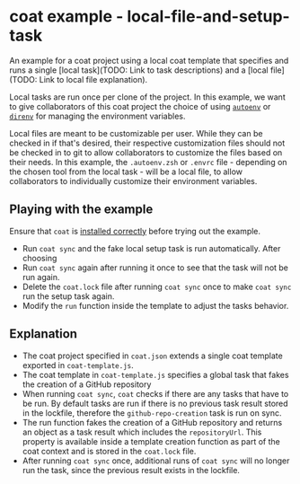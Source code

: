 # coat example - local-file-and-setup-task

An example for a coat project using a local coat template that specifies and runs a single [local task](TODO: Link to task descriptions) and a [local file](TODO: Link to local file explanation).

Local tasks are run once per clone of the project. In this example, we want to give collaborators of this coat project the choice of using [`autoenv`]() or [`direnv`]() for managing the environment variables.

Local files are meant to be customizable per user. While they can be checked in if that's desired, their respective customization files should not be checked in to git to allow collaborators to customize the files based on their needs. In this example, the `.autoenv.zsh` or `.envrc` file - depending on the chosen tool from the local task - will be a local file, to allow collaborators to individually customize their environment variables.

## Playing with the example

Ensure that `coat` is [installed correctly](TODO) before trying out the example.

* Run `coat sync` and the fake local setup task is run automatically. After choosing
* Run `coat sync` again after running it once to see that the task will not be run again.
* Delete the `coat.lock` file after running `coat sync` once to make `coat sync` run the setup task again.
* Modify the `run` function inside the template to adjust the tasks behavior.

## Explanation

* The coat project specified in `coat.json` extends a single coat template exported in `coat-template.js`.
* The coat template in `coat-template.js` specifies a global task that fakes the creation of a GitHub repository
* When running `coat sync`, `coat` checks if there are any tasks that have to be run. By default tasks are run if there is no previous task result stored in the lockfile, therefore the `github-repo-creation` task is run on sync.
* The run function fakes the creation of a GitHub repository and returns an object as a task result which includes the `repositoryUrl`. This property is available inside a template creation function as part of the coat context and is stored in the `coat.lock` file.
* After running `coat sync` once, additional runs of `coat sync` will no longer run the task, since the previous result exists in the lockfile.
